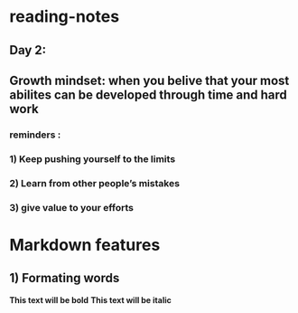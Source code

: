 # reading-notes
## Day 2:
## Growth mindset: when you belive that your most abilites can be developed through time and hard work 
### reminders : 
### 1) Keep pushing yourself to the limits 
### 2) Learn from other people’s mistakes
### 3) give value to your efforts 
# Markdown features 
## 1) Formating words 
**This text will be bold** **This text will be italic**


